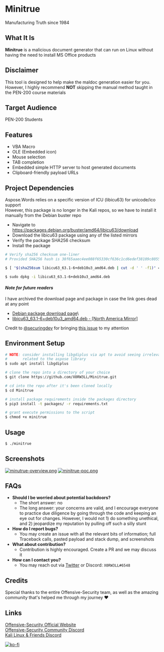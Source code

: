 # Minitrue
Manufacturing Truth since 1984

## What It Is
**Minitrue** is a malicious document generator that can run on Linux without having the need to install MS Office products

## Disclaimer
This tool is designed to help make the maldoc generation easier for you. However, I highly recommend **NOT** skipping the manual method taught in the PEN-200 course materials

## Target Audience
PEN-200 Students

## Features
- VBA Macro
- OLE (Embedded icon)
- Mouse selection
- TAB completion
- Embedded simple HTTP server to host generated documents
- Clipboard-friendly payload URLs

## Project Dependencies
Aspose.Words relies on a specific version of ICU (libicu63) for unicode/ico support\
However, this package is no longer in the Kali repos, so we have to install it manually from the Debian buster repo

- Navigate to https://packages.debian.org/buster/amd64/libicu63/download
- Download the libicu63 package using any of the listed mirrors
- Verify the package SHA256 checksum
- Install the package

```sh
# Verify sha256 checksum one-liner
# Provided SHA256 hash is 38f65aaec4ee088f65330cf636c1cd6edef38109c80559836ecf38e2390a5761 at the time of writing this guide

$ [ "$(sha256sum libicu63_63.1-6+deb10u3_amd64.deb | cut -d ' ' -f1)" == "38f65aaec4ee088f65330cf636c1cd6edef38109c80559836ecf38e2390a5761" ] && echo '[+] SHA256 checksum OK' || echo "[-] SHA256 checksum mismatch"

$ sudo dpkg -i libicu63_63.1-6+deb10u3_amd64.deb
```
#### *Note for future readers*
I have archived the download page and package in case the link goes dead at any point
- [Debian package download page](https://web.archive.org/web/20221102093638/https%3A%2F%2Fpackages.debian.org%2Fbuster%2Famd64%2Flibicu63%2Fdownload)\
- [libicu63_63.1-6+deb10u3_amd64.deb - [North America Mirror]](https://web.archive.org/web/20221102103704/http%3A%2F%2Fftp.ca.debian.org%2Fdebian%2Fpool%2Fmain%2Fi%2Ficu%2Flibicu63_63.1-6%252Bdeb10u3_amd64.deb)

Credit to [@securingdev](https://github.com/securingdev) for bringing [this issue](https://github.com/X0RW3LL/Minitrue/issues/1)  to my attention

## Environment Setup
```sh
# NOTE: consider installing libgdiplus via apt to avoid seeing irrelevant ImportErrors
#       related to the aspose library
$ sudo apt install libgdiplus

# clone the repo into a directory of your choice
$ git clone https://github.com/X0RW3LL/Minitrue.git

# cd into the repo after it's been cloned locally
$ cd Minitrue

# install package requirements inside the packages directory
$ pip3 install -t packages/ -r requirements.txt

# grant execute permissions to the script
$ chmod +x minitrue
```
## Usage
```sh
$ ./minitrue
```

## Screenshots
[![minutrue-overview.png](https://i.postimg.cc/3JdqYJ4Q/minutrue-overview.png)](https://postimg.cc/KRhf5bD0)
[![minitrue-poc.png](https://i.postimg.cc/MZsLCjGY/minitrue-poc.png)](https://postimg.cc/F1LGcz3f)

## FAQs
- **Should I be worried about potential backdoors?**
  - The short answer: no
  - The long answer: your concerns are valid, and I encourage everyone to practice due diligence by going through the code and keeping an eye out for changes. However, I would not 1) do something unethical, and 2) jeopardize my reputation by pulling off such a silly stunt
- **How do I report bugs?**
  - You may create an issue with all the relevant bits of information; full Traceback calls, pasted payload and stack dump, and screenshots
- **What about contribution?**
  - Contribution is highly encouraged. Create a PR and we may discuss it
- **How can I contact you?**
  - You may reach out via [Twitter](https://twitter.com/X0RW3LL) or Discord: `X0RW3LL#6548`

## Credits
Special thanks to the entire Offensive-Security team, as well as the amazing community that's helped me through my journey :heart:

## Links
[Offensive-Security Official Website](https://www.offensive-security.com)\
[Offensive-Security Community Discord](https://offs.ec/discord)\
[Kali Linux & Friends Discord](https://discord.kali.org/)

[![ko-fi](https://ko-fi.com/img/githubbutton_sm.svg)](https://ko-fi.com/F1F3EFYS1)
